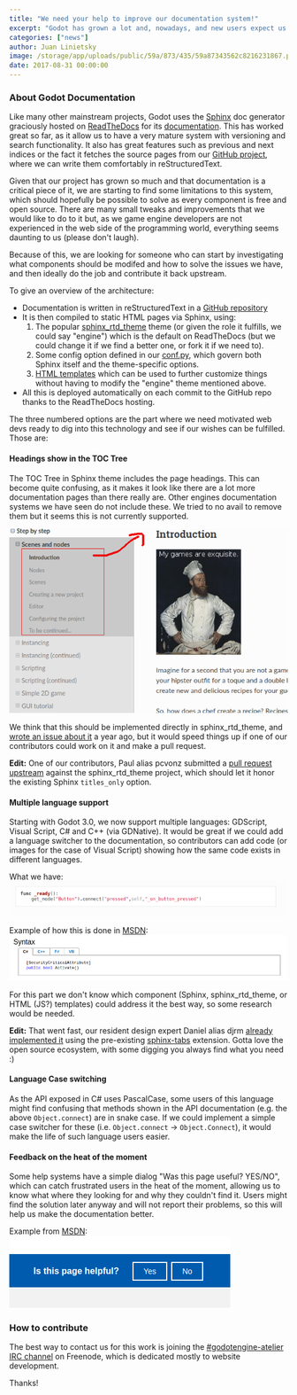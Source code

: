 ```yaml
---
title: "We need your help to improve our documentation system!"
excerpt: "Godot has grown a lot and, nowadays, and new users expect us to have quality documentation comparable to commercial offerings. For this, the documentation system we currently have needs tweaks and improvements. As we, game engine developers, are not experienced in the web side of the programming world, everything seems daunting to us (please don't laugh), so any help with the following items would be hugely appreciated!"
categories: ["news"]
author: Juan Linietsky
image: /storage/app/uploads/public/59a/873/435/59a87343562c8216231867.png
date: 2017-08-31 00:00:00
---
```


### About Godot Documentation

Like many other mainstream projects, Godot uses the [Sphinx](http://www.sphinx-doc.org) doc generator graciously hosted on [ReadTheDocs](https://readthedocs.org/) for its [documentation](http://docs.godotengine.org). This has worked great so far, as it allow us to have a very mature system with versioning and search functionality. It also has great features such as previous and next indices or the fact it fetches the source pages from our [GitHub project](https://github.com/godotengine/godot-docs), where we can write them comfortably in reStructuredText.

Given that our project has grown so much and that documentation is a critical piece of it, we are starting to find some limitations to this system, which should hopefully be possible to solve as every component is free and open source. There are many small tweaks and improvements that we would like to do to it but, as we game engine developers are not experienced in the web side of the programming world, everything seems daunting to us (please don't laugh).

Because of this, we are looking for someone who can start by investigating what components should be modifed and how to solve the issues we have, and then ideally do the job and contribute it back upstream. 

To give an overview of the architecture:
- Documentation is written in reStructuredText in a [GitHub repository](https://github.com/godotengine/godot-docs)
- It is then compiled to static HTML pages via Sphinx, using:
  1. The popular [sphinx_rtd_theme](https://github.com/rtfd/sphinx_rtd_theme) theme (or given the role it fulfills, we could say "engine") which is the default on ReadTheDocs (but we could change it if we find a better one, or fork it if we need to).
  2. Some config option defined in our [conf.py](https://github.com/godotengine/godot-docs/blob/master/conf.py), which govern both Sphinx itself and the theme-specific options.
  3. [HTML templates](http://www.sphinx-doc.org/en/stable/theming.html) which can be used to further customize things without having to modify the "engine" theme mentioned above.
- All this is deployed automatically on each commit to the GitHub repo thanks to the ReadTheDocs hosting.

The three numbered options are the part where we need motivated web devs ready to dig into this technology and see if our wishes can be fulfilled. Those are:

#### Headings show in the TOC Tree

The TOC Tree in Sphinx theme includes the page headings. This can become quite confusing, as it makes it look like there are a lot more documentation pages than there really are. Other engines documentation systems we have seen do not include these. We tried to no avail to remove them but it seems this is not currently supported.

![](/storage/app/media/misc/rdtfeats1.png)

We think that this should be implemented directly in sphinx_rtd_theme, and [wrote an issue about it](https://github.com/rtfd/sphinx_rtd_theme/issues/312) a year ago, but it would speed things up if one of our contributors could work on it and make a pull request.

**Edit:** One of our contributors, Paul alias pcvonz submitted a [pull request upstream](https://github.com/rtfd/sphinx_rtd_theme/pull/456) against the sphinx_rtd_theme project, which should let it honor the existing Sphinx `titles_only` option.


#### Multiple language support

Starting with Godot 3.0, we now support multiple languages: GDScript, Visual Script, C# and C++ (via GDNative). It would be great if we could add a language switcher to the documentation, so contributors can add code (or images for the case of Visual Script) showing how the same code exists in different languages.

What we have:
![](/storage/app/media/misc/rdtfeats2.png)

Example of how this is done in [MSDN](https://msdn.microsoft.com/en-us/default.aspx):
![](/storage/app/media/misc/rdtfeats3.png)

For this part we don't know which component (Sphinx, sphinx_rtd_theme, or HTML (JS?) templates) could address it the best way, so some research would be needed.

**Edit:** That went fast, our resident design expert Daniel alias djrm [already implemented it](https://github.com/godotengine/godot-docs/pull/453) using the pre-existing [sphinx-tabs](https://github.com/djungelorm/sphinx-tabs) extension. Gotta love the open source ecosystem, with some digging you always find what you need :)


#### Language Case switching

As the API exposed in C# uses PascalCase, some users of this language might find confusing that methods shown in the API documentation (e.g. the above `Object.connect`) are in snake case. If we could implement a simple case switcher for these (i.e. `Object.connect` -> `Object.Connect`), it would make the life of such language users easier.


#### Feedback on the heat of the moment

Some help systems have a simple dialog "Was this page useful? YES/NO", which can catch frustrated users in the heat of the moment, allowing us to know what where they looking for and why they couldn't find it. Users might find the solution later anyway and will not report their problems, so this will help us make the documentation better.

Example from [MSDN](https://msdn.microsoft.com/en-us/default.aspx):
![](/storage/app/media/misc/rdtfeats4.png)


### How to contribute

The best way to contact us for this work is joining the [#godotengine-atelier IRC channel](irc://chat.freenode.net:6667/godotengine-atelier) on Freenode, which is dedicated mostly to website development.

Thanks!